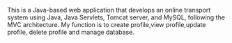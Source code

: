 This is a Java-based web application that develops an online transport system using Java, Java Servlets, Tomcat server, and MySQL, following the MVC architecture. My function is to create profile,view profile,update profile, delete profile and manage database. 
